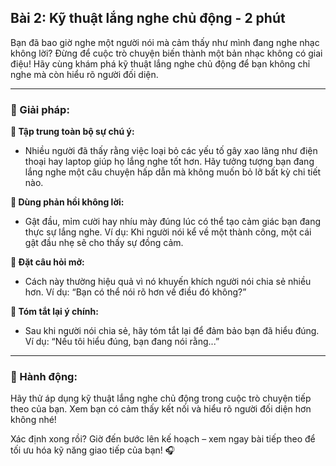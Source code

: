 ## Bài 2: Kỹ thuật lắng nghe chủ động - 2 phút

Bạn đã bao giờ nghe một người nói mà cảm thấy như mình đang nghe nhạc không lời? Đừng để cuộc trò chuyện biến thành một bản nhạc không có giai điệu! Hãy cùng khám phá kỹ thuật lắng nghe chủ động để bạn không chỉ nghe mà còn hiểu rõ người đối diện.

---

### 📌 Giải pháp:

**🔹 Tập trung toàn bộ sự chú ý:**
- Nhiều người đã thấy rằng việc loại bỏ các yếu tố gây xao lãng như điện thoại hay laptop giúp họ lắng nghe tốt hơn. Hãy tưởng tượng bạn đang lắng nghe một câu chuyện hấp dẫn mà không muốn bỏ lỡ bất kỳ chi tiết nào.

**🔹 Dùng phản hồi không lời:**
- Gật đầu, mỉm cười hay nhíu mày đúng lúc có thể tạo cảm giác bạn đang thực sự lắng nghe. Ví dụ: Khi người nói kể về một thành công, một cái gật đầu nhẹ sẽ cho thấy sự đồng cảm.

**🔹 Đặt câu hỏi mở:**
- Cách này thường hiệu quả vì nó khuyến khích người nói chia sẻ nhiều hơn. Ví dụ: “Bạn có thể nói rõ hơn về điều đó không?”

**🔹 Tóm tắt lại ý chính:**
- Sau khi người nói chia sẻ, hãy tóm tắt lại để đảm bảo bạn đã hiểu đúng. Ví dụ: “Nếu tôi hiểu đúng, bạn đang nói rằng...”

---

### 🚀 Hành động:

Hãy thử áp dụng kỹ thuật lắng nghe chủ động trong cuộc trò chuyện tiếp theo của bạn. Xem bạn có cảm thấy kết nối và hiểu rõ người đối diện hơn không nhé!

Xác định xong rồi? Giờ đến bước lên kế hoạch – xem ngay bài tiếp theo để tối ưu hóa kỹ năng giao tiếp của bạn! 🎧